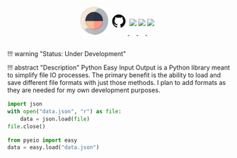 <style>
.md-typeset h1 {display: none;}
</style>

<div align="center">
<img src="assets/pyeio-large.png" width=64 style="position: relative; left: -8px;">
<a href="https://github.com/harttraveller/pyeio" target="_blank">
<img src="assets/github.png" width=32 style="position: relative; left: -4px; top: -15px;">
</a>
<a href="https://github.com/harttraveller/pyeio/blob/main/LICENSE" target="_blank">
<img src="https://img.shields.io/badge/license-MIT-blue" height=20 style="position: relative; top: -20px;">
</a>
<a href="https://www.python.org/downloads" target="_blank">
<img src="https://img.shields.io/badge/python-3.10-blue" height=20 style="position: relative; top: -20px;">
</a>
<a href="https://github.com/psf/black" target="_blank">
<img src="https://img.shields.io/badge/code%20style-black-black" height=20 style="position: relative; top: -20px;">
</a>
</div>

<br>

!!! warning "Status: Under Development"

!!! abstract "Description"
    Python Easy Input Output is a Python library meant to simplify file IO processes. The primary benefit is the ability to load and save different file formats with just those methods. I plan to add formats as they are needed for my own development purposes.


```python title="Before"
import json
with open("data.json", "r") as file:
    data = json.load(file)
file.close()
```

```python title="After"
from pyeio import easy
data = easy.load("data.json")
```


